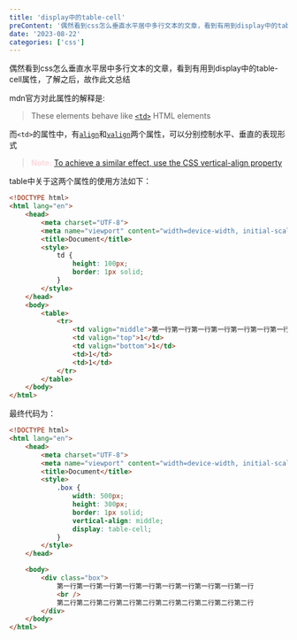 ```yaml
---
title: 'display中的table-cell'
preContent: '偶然看到css怎么垂直水平居中多行文本的文章，看到有用到display中的table-cell属性，了解之后，故作此文总结'
date: '2023-08-22'
categories: ['css']
---
```

偶然看到css怎么垂直水平居中多行文本的文章，看到有用到display中的table-cell属性，了解之后，故作此文总结

mdn官方对此属性的解释是:
> These elements behave like [`<td>`](https://developer.mozilla.org/en-US/docs/Web/CSS/display#:~:text=table%2Dcell,td%3E%20HTML%20elements) HTML elements

而`<td>`的属性中，有[`align`](https://developer.mozilla.org/en-US/docs/Web/HTML/Element/td#:~:text=the%20title%20attribute.-,align,-Deprecated)和[`valign`](https://developer.mozilla.org/en-US/docs/Web/HTML/Element/td#:~:text=is%20a%20header.-,valign,-Deprecated)两个属性，可以分别控制水平、垂直的表现形式

><span style="color:#ffd7de;font-weight:700;">Note:</span> [To achieve a similar effect, use the CSS vertical-align property](https://developer.mozilla.org/en-US/docs/Web/HTML/Element/td#:~:text=To%20achieve%20a%20similar%20effect%2C%20use%20the%20CSS%20vertical%2Dalign%20property.)

table中关于这两个属性的使用方法如下：
```html
<!DOCTYPE html>
<html lang="en">
    <head>
        <meta charset="UTF-8">
        <meta name="viewport" content="width=device-width, initial-scale=1.0">
        <title>Document</title>
        <style>
            td {
                height: 100px;
                border: 1px solid;
            }
        </style>
    </head>
    <body>
        <table>
            <tr>
                <td valign="middle">第一行第一行第一行第一行第一行第一行第一行第一行第一行第一行<br /> 第二行第二行第二行第二行第二行第二行第二行第二行第二行第二行</td>
                <td valign="top">1</td>
                <td valign="bottom">1</td>
                <td>1</td>
                <td>1</td>
            </tr>
        </table>
    </body>
</html>
```


最终代码为：

```html
<!DOCTYPE html>
<html lang="en">
    <head>
        <meta charset="UTF-8">
        <meta name="viewport" content="width=device-width, initial-scale=1.0">
        <title>Document</title>
        <style>
            .box {
                width: 500px;
                height: 300px;
                border: 1px solid;
                vertical-align: middle;
                display: table-cell;
            }
        </style>
    </head>

    <body>
        <div class="box">
            第一行第一行第一行第一行第一行第一行第一行第一行第一行第一行
            <br />
            第二行第二行第二行第二行第二行第二行第二行第二行第二行第二行
        </div>
    </body>
</html>
```

